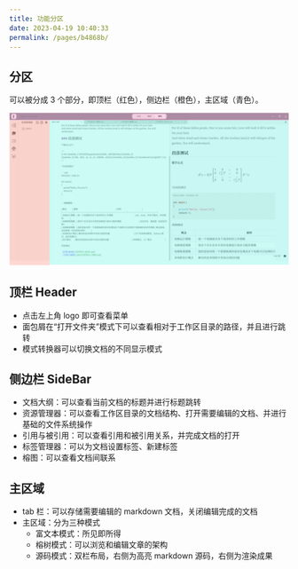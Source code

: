 ```yaml
---
title: 功能分区
date: 2023-04-19 10:40:33
permalink: /pages/b4868b/
---
```


## 分区

可以被分成 3 个部分，即顶栏（红色），侧边栏（橙色），主区域（青色）。

<p align = "center">
<img src="./func/layout.png" />
</p>

## 顶栏 Header

- 点击左上角 logo 即可查看菜单
- 面包屑在“打开文件夹”模式下可以查看相对于工作区目录的路径，并且进行跳转
- 模式转换器可以切换文档的不同显示模式

## 侧边栏 SideBar

- 文档大纲：可以查看当前文档的标题并进行标题跳转
- 资源管理器：可以查看工作区目录的文档结构、打开需要编辑的文档、并进行基础的文件系统操作
- 引用与被引用：可以查看引用和被引用关系，并完成文档的打开
- 标签管理器：可以为文档设置标签、新建标签
- 榕图：可以查看文档间联系

## 主区域

- tab 栏：可以存储需要编辑的 markdown 文档，关闭编辑完成的文档
- 主区域：分为三种模式
  - 富文本模式：所见即所得
  - 榕树模式：可以浏览和编辑文章的架构
  - 源码模式：双栏布局，右侧为高亮 markdown 源码，右侧为渲染成果